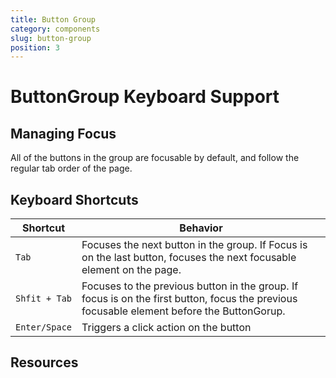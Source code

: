 ```yaml
---
title: Button Group
category: components
slug: button-group
position: 3
---
```

# ButtonGroup Keyboard Support

## Managing Focus

All of the buttons in the group are focusable by default, and follow the regular tab order of the page.

## Keyboard Shortcuts

| Shortcut | Behavior |
|----------|----------|
| `Tab`| Focuses the next button in the group. If Focus is on the last button, focuses the next focusable element on the page. |
| `Shfit + Tab`| Focuses to the previous button in the group. If focus is on the first button, focus the previous focusable element before the ButtonGorup. |
| `Enter/Space`| Triggers a click action on the button |

## Resources
